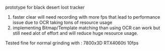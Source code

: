 prototype for black desert loot tracker

1. faster clear will need recording with more fps that lead to performance issue due to OCR taking tons of resource usage
2. implementing Bitmap/Template matching than using OCR can work but still need alot of effort and will reduce huge resource usage.

Tested fine for normal grinding with : 7800x3D RTX4060ti 10fps
